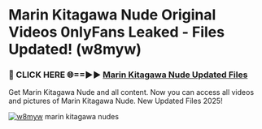 # Marin Kitagawa Nude Original Videos 0nlyFans Leaked - Files Updated! (w8myw)

<h3>🔴 CLICK HERE 🌐==►► <a href="https://tinyurl.com/5h6xmrr3" rel="nofollow">Marin Kitagawa Nude Updated Files</a></h3>

Get Marin Kitagawa Nude and all content. Now you can access all videos and pictures of Marin Kitagawa Nude. New Updated Files 2025!

[![w8myw](https://i.imgur.com/KVD873Z.gif)](https://tinyurl.com/5h6xmrr3)
marin kitagawa nudes